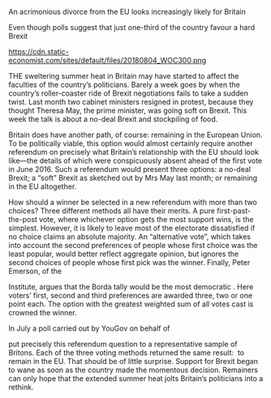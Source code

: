 An acrimonious divorce from the EU looks increasingly likely for Britain

Even though polls suggest that just one-third of the country favour a hard Brexit

https://cdn.static-economist.com/sites/default/files/20180804_WOC300.png

THE sweltering summer heat in Britain may have started to affect the faculties of the country’s politicians. Barely a week goes by when the country’s roller-coaster ride of Brexit negotiations fails to take a sudden twist. Last month two cabinet ministers resigned in protest, because they thought Theresa May, the prime minister, was going soft on Brexit. This week the talk is about a no-deal Brexit and stockpiling of food. 

Britain does have another path, of course: remaining in the European Union. To be politically viable, this option would almost certainly require another referendum on precisely what Britain’s relationship with the EU should look like—the details of which were conspicuously absent ahead of the first vote in June 2016. Such a referendum would present three options: a no-deal Brexit; a “soft” Brexit as sketched out by Mrs May last month; or remaining in the EU altogether. 

How should a winner be selected in a new referendum with more than two choices? Three different methods all have their merits. A pure first-past-the-post vote, where whichever option gets the most support wins, is the simplest. However, it is likely to leave most of the electorate dissatisfied if no choice claims an absolute majority. An “alternative vote”, which takes into account the second preferences of people whose first choice was the least popular, would better reflect aggregate opinion, but ignores the second choices of people whose first pick was the winner. Finally, Peter Emerson, of the 

 Institute, argues that the Borda tally would be the most democratic . Here voters’ first, second and third preferences are awarded three, two or one point each. The option with the greatest weighted sum of all votes cast is crowned the winner.

In July a poll carried out by YouGov on behalf of 

 put precisely this referendum question to a representative sample of Britons. Each of the three voting methods returned the same result:  to remain in the EU. That should be of little surprise. Support for Brexit began to wane as soon as the country made the momentous decision. Remainers can only hope that the extended summer heat jolts Britain’s politicians into a rethink.